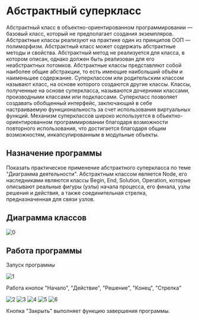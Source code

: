 # Абстрактный суперкласс
Абстрактный класс в объектно-ориентированном программировании — базовый класс, который не предполагает создания экземпляров. Абстрактные классы реализуют на практике один из принципов ООП — полиморфизм. Абстрактный класс может содержать абстрактные методы и свойства. Абстрактный метод не реализуется для класса, в котором описан, однако должен быть реализован для его неабстрактных потомков. Абстрактные классы представляют собой наиболее общие абстракции, то есть имеющие наибольший объём и наименьшее содержание.
Суперклассом или родительским классом называют класс, на основе которого создаются другие классы. Классы, полученные на основе суперкласса, называются дочерними классами, производными классами или подклассами.
Суперкласс позволяет создавать обобщенный интерфейс, заключающий в себе настраиваемую функциональность за счет использования виртуальных функций.
Механизм суперклассов широко используется в объектно-ориентированном программировании благодаря возможности повторного использования, что достигается благодаря общим возможностям, инкапсулированным в модульные объекты.
## Назначение программы
Показать практическое применение абстрактного суперкласса по теме "Диаграмма деятельности". Абстрактным классом является Node, его наследниками являются классы Begin, End, Solution, Operation, которые описывают реальные фигуры (узлы) начала процесса, его финала, узлы решения и действия, а также соединительная стрелка, предназначенная для связи узлов.
## Диаграмма классов
![0](https://user-images.githubusercontent.com/85245803/120646839-99334a00-c482-11eb-99fa-7f666d559c52.png)
## Работа программы
Запуск программы

![1](https://user-images.githubusercontent.com/85245803/120646932-b36d2800-c482-11eb-8275-7e5fa93b5666.png)

Работа кнопок "Начало", "Действие", "Решение", "Конец", "Стрелка"

![2](https://user-images.githubusercontent.com/85245803/120647062-dc8db880-c482-11eb-9fcd-ba77a5e8419d.png)
![3](https://user-images.githubusercontent.com/85245803/120647066-dd264f00-c482-11eb-85c4-3fd8449a7dc8.png)
![4](https://user-images.githubusercontent.com/85245803/120647067-dd264f00-c482-11eb-8ae0-aec85a652972.png)
![5](https://user-images.githubusercontent.com/85245803/120647069-ddbee580-c482-11eb-9851-56f3a6a3c92e.png)
![6](https://user-images.githubusercontent.com/85245803/120647070-ddbee580-c482-11eb-81b7-f5c444f10b02.png)

Кнопка "Закрыть" выполняет функцию завершения программы.
